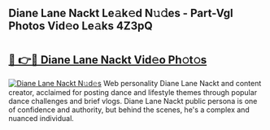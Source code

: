 ## Diane Lane Nackt Le𝚊k𝚎d N𝚞𝚍es - Part-Vgl Photos Vid𝚎o Le𝚊ks 4Z3pQ

# <h2><a href="http://fb1m7nl.evod.top/?m=Diane+Lane+Nackt">🔗 👉🔴 Diane Lane Nackt Vid𝚎o Ph𝚘t𝚘s</a></h2>

[![Diane Lane Nackt N𝚞d𝚎s](https://i.imgur.com/8V9OHl7.gif)](http://fb1m7nl.evod.top/?m=Diane+Lane+Nackt)
Web personality Diane Lane Nackt and content creator, acclaimed for posting dance and lifestyle themes through popular dance challenges and brief vlogs. Diane Lane Nackt public persona is one of confidence and authority, but behind the scenes, he's a complex and nuanced individual. 
